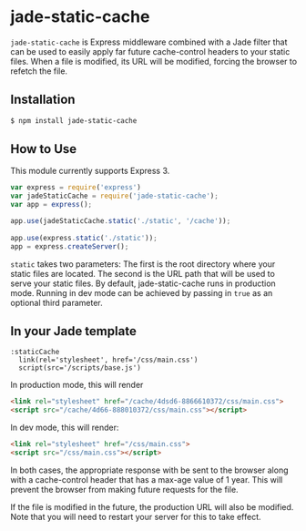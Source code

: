 # jade-static-cache #
``jade-static-cache`` is Express middleware combined with a Jade filter that can be used to 
easily apply far future cache-control headers to your static files. When a file is modified, 
its URL will be modified, forcing the browser to refetch the file.

## Installation ##

```bash
$ npm install jade-static-cache
```

## How to Use ##
This module currently supports Express 3.

```js
var express = require('express')
var jadeStaticCache = require('jade-static-cache');
var app = express();

app.use(jadeStaticCache.static('./static', '/cache'));
    
app.use(express.static('./static')); 
app = express.createServer();
```

``static`` takes two parameters: The first is the root directory where your static
files are located. The second is the URL path that will be used to serve your static
files. By default, jade-static-cache runs in production mode. Running in dev mode can
be achieved by passing in ``true`` as an optional third parameter.

## In your Jade template

```jade
:staticCache
  link(rel='stylesheet', href='/css/main.css')
  script(src='/scripts/base.js')
```

In production mode, this will render

```html
<link rel="stylesheet" href="/cache/4dsd6-8866610372/css/main.css">
<script src="/cache/4d66-888010372/css/main.css"></script>
```

In dev mode, this will render:

```html
<link rel="stylesheet" href="/css/main.css">
<script src="/css/main.css"></script>
```

In both cases, the appropriate response with be sent to the browser along with a 
cache-control header that has a max-age value of 1 year. This will prevent the browser 
from making future requests for the file.

If the file is modified in the future, the production URL will also be modified. Note 
that you will need to restart your server for this to take effect.